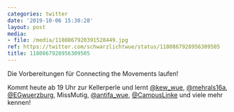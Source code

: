 ```yaml
---
categories: twitter
date: '2019-10-06 15:30:28'
layout: post
media:
- file: /media/1180867920391528449.jpg
ref: https://twitter.com/schwarzlichtwue/status/1180867928956309505
title: 1180867928956309505
---
```

Die Vorbereitungen für Connecting the Movements laufen!



Kommt heute ab 19 Uhr zur Kellerperle und lernt [@kew_wue](https://twitter.com/kew_wue), [@mehrals16a](https://twitter.com/mehrals16a), [@EGwuerzburg](https://twitter.com/EGwuerzburg), MissMutig, [@antifa_wue](https://twitter.com/antifa_wue), [@CampusLinke](https://twitter.com/CampusLinke) und viele mehr kennen!  